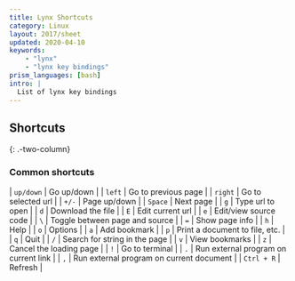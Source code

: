 ```yaml
---
title: Lynx Shortcuts
category: Linux
layout: 2017/sheet
updated: 2020-04-10
keywords:
    - "lynx"
    - "lynx key bindings"
prism_languages: [bash]
intro: |
  List of lynx key bindings 
---
```


Shortcuts
---------
{: .-two-column}

### Common shortcuts

| `up/down` | Go up/down |
| `left` | Go to previous page |
| `right` | Go to selected url |
| `+/-` | Page up/down |
| `Space` | Next page |
| `g` | Type url to open |
| `d` | Download the file |
| `E` | Edit current url |
| `e` | Edit/view source code |
| `\` | Toggle between page and source |
| `=` | Show page info |
| `h` | Help |
| `o` | Options |
| `a` | Add bookmark |
| `p` | Print a document to file, etc. |
| `q` | Quit |
| `/` | Search for string in the page |
| `v` | View bookmarks |
| `z` | Cancel the loading page |
| `!` | Go to terminal |
| `.` | Run external program on current link |
| `,` | Run external program on current document |
| `Ctrl + R` | Refresh |

